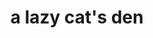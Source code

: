 ---
title: a lazy cat's den
description: portfolio of penta2himajin
background: "images/flower.jpg"
---